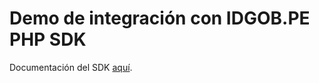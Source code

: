 # Demo de integración con IDGOB.PE PHP SDK

Documentación del SDK [aquí](https://github.com/idgobpe-sdk/idgobpe_sdk_php).